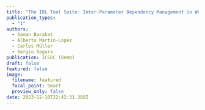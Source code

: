 ```yaml
---
title: "The IDL Tool Suite: Inter-Parameter Dependency Management in Web APIs"
publication_types:
  - "1"
authors:
  - Saman Barakat
  - Alberto Martin-Lopez
  - Carlos Müller
  - Sergio Segura
publication: ICSOC (Demo)
draft: false
featured: false
image:
  filename: featured
  focal_point: Smart
  preview_only: false
date: 2023-12-10T22:42:31.380Z
---
```

